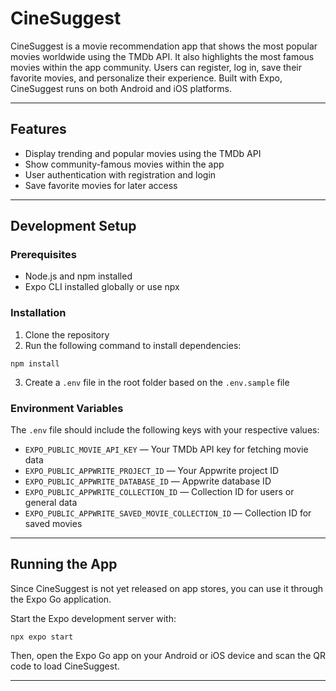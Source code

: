 # CineSuggest

CineSuggest is a movie recommendation app that shows the most popular movies worldwide using the TMDb API. It also highlights the most famous movies within the app community. Users can register, log in, save their favorite movies, and personalize their experience. Built with Expo, CineSuggest runs on both Android and iOS platforms.

---

## Features

- Display trending and popular movies using the TMDb API  
- Show community-famous movies within the app  
- User authentication with registration and login  
- Save favorite movies for later access  

---

## Development Setup

### Prerequisites

- Node.js and npm installed  
- Expo CLI installed globally or use npx  

### Installation

1. Clone the repository  
2. Run the following command to install dependencies:

```
npm install
```

3. Create a `.env` file in the root folder based on the `.env.sample` file  

### Environment Variables

The `.env` file should include the following keys with your respective values:

- `EXPO_PUBLIC_MOVIE_API_KEY` — Your TMDb API key for fetching movie data  
- `EXPO_PUBLIC_APPWRITE_PROJECT_ID` — Your Appwrite project ID  
- `EXPO_PUBLIC_APPWRITE_DATABASE_ID` — Appwrite database ID  
- `EXPO_PUBLIC_APPWRITE_COLLECTION_ID` — Collection ID for users or general data  
- `EXPO_PUBLIC_APPWRITE_SAVED_MOVIE_COLLECTION_ID` — Collection ID for saved movies  

---

## Running the App

Since CineSuggest is not yet released on app stores, you can use it through the Expo Go application.

Start the Expo development server with:

```
npx expo start
```

Then, open the Expo Go app on your Android or iOS device and scan the QR code to load CineSuggest.

---
